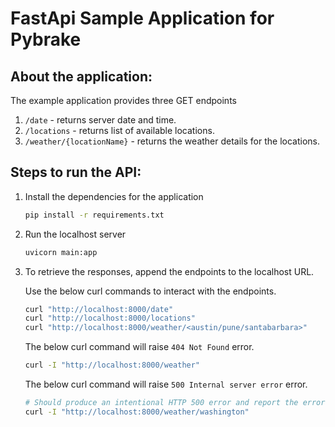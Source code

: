 # FastApi Sample Application for Pybrake

## About the application:

The example application provides three GET endpoints

1. `/date` - returns server date and time. 
2. `/locations` - returns list of available locations. 
3. `/weather/{locationName}` - returns the weather details for the locations.

## Steps to run the API:

1. Install the dependencies for the application

    ```bash
    pip install -r requirements.txt
    ```

2.  Run the localhost server

    ```bash
    uvicorn main:app
    ```

3. To retrieve the responses, append the endpoints to the localhost URL.

    Use the below curl commands to interact with the endpoints.

    ```bash
    curl "http://localhost:8000/date" 
    curl "http://localhost:8000/locations"
    curl "http://localhost:8000/weather/<austin/pune/santabarbara>"
    ```

    The below curl command will raise `404 Not Found` error.

    ```bash
    curl -I "http://localhost:8000/weather"
    ```

    The below curl command will raise `500 Internal server error` error.

    ```bash
    # Should produce an intentional HTTP 500 error and report the error to Airbrake (since `washington` is in the supported cities list but there is no data for `washington`, an `if` condition is bypassed and the `data` variable is used but not initialized)
    curl -I "http://localhost:8000/weather/washington"
    ```
